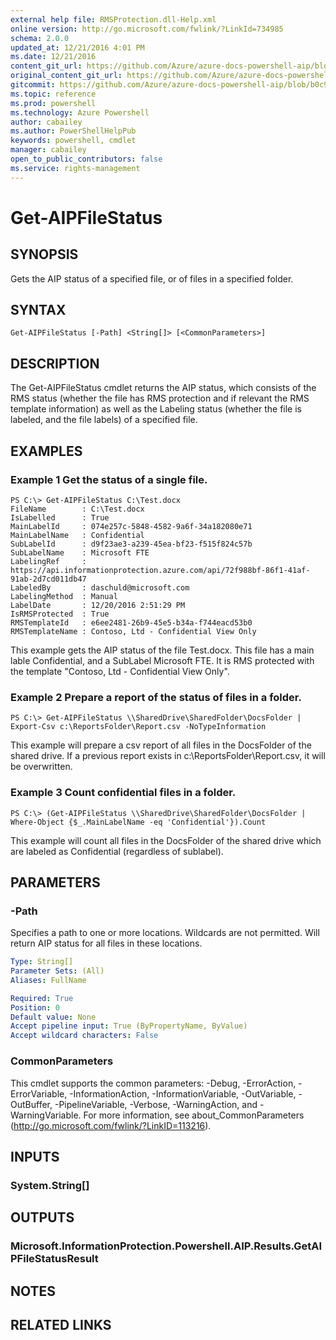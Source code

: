 ```yaml
---
external help file: RMSProtection.dll-Help.xml
online version: http://go.microsoft.com/fwlink/?LinkId=734985
schema: 2.0.0
updated_at: 12/21/2016 4:01 PM
ms.date: 12/21/2016
content_git_url: https://github.com/Azure/azure-docs-powershell-aip/blob/master/Azure%20Information%20Protection/RMSProtection/vlatest/Get-AIPFileStatus.md
original_content_git_url: https://github.com/Azure/azure-docs-powershell-aip/blob/master/Azure%20Information%20Protection/RMSProtection/vlatest/Get-AIPFileStatus.md
gitcommit: https://github.com/Azure/azure-docs-powershell-aip/blob/b0c970cbf288d50e30f57517406faa8def5aab53/Azure%20Information%20Protection/RMSProtection/vlatest/Get-AIPFileStatus.md
ms.topic: reference
ms.prod: powershell
ms.technology: Azure Powershell
author: cabailey
ms.author: PowerShellHelpPub
keywords: powershell, cmdlet
manager: cabailey
open_to_public_contributors: false
ms.service: rights-management
---
```


# Get-AIPFileStatus

## SYNOPSIS
Gets the AIP status of a specified file, or of files in a specified folder.

## SYNTAX

```
Get-AIPFileStatus [-Path] <String[]> [<CommonParameters>]
```

## DESCRIPTION
The Get-AIPFileStatus cmdlet returns the AIP status, which consists of the RMS status (whether the file has RMS protection and if relevant the RMS template information)
as well as the Labeling status (whether the file is labeled, and the file labels) of a specified file.

## EXAMPLES

### Example 1 Get the status of a single file.
```
PS C:\> Get-AIPFileStatus C:\Test.docx
FileName        : C:\Test.docx
IsLabelled      : True
MainLabelId     : 074e257c-5848-4582-9a6f-34a182080e71
MainLabelName   : Confidential
SubLabelId      : d9f23ae3-a239-45ea-bf23-f515f824c57b
SubLabelName    : Microsoft FTE
LabelingRef     : https://api.informationprotection.azure.com/api/72f988bf-86f1-41af-91ab-2d7cd011db47
LabeledBy       : daschuld@microsoft.com
LabelingMethod  : Manual
LabelDate       : 12/20/2016 2:51:29 PM
IsRMSProtected  : True
RMSTemplateId   : e6ee2481-26b9-45e5-b34a-f744eacd53b0
RMSTemplateName : Contoso, Ltd - Confidential View Only
```

This example gets the AIP status of the file Test.docx. This file has a main lable Confidential, and a SubLabel Microsoft FTE. It is RMS protected with the template "Contoso, Ltd - Confidential View Only".

### Example 2 Prepare a report of the status of files in a folder.
```
PS C:\> Get-AIPFileStatus \\SharedDrive\SharedFolder\DocsFolder | Export-Csv c:\ReportsFolder\Report.csv -NoTypeInformation
```

This example will prepare a csv report of all files in the DocsFolder of the shared drive. If a previous report exists in c:\ReportsFolder\Report.csv, it will be overwritten.

### Example 3 Count confidential files in a folder.
```
PS C:\> (Get-AIPFileStatus \\SharedDrive\SharedFolder\DocsFolder | Where-Object {$_.MainLabelName -eq 'Confidential'}).Count
```

This example will count all files in the DocsFolder of the shared drive which are labeled as Confidential (regardless of sublabel).

## PARAMETERS

### -Path
Specifies a path to one or more locations. Wildcards are not permitted. Will return AIP status for all files in these locations.

```yaml
Type: String[]
Parameter Sets: (All)
Aliases: FullName

Required: True
Position: 0
Default value: None
Accept pipeline input: True (ByPropertyName, ByValue)
Accept wildcard characters: False
```

### CommonParameters
This cmdlet supports the common parameters: -Debug, -ErrorAction, -ErrorVariable, -InformationAction, -InformationVariable, -OutVariable, -OutBuffer, -PipelineVariable, -Verbose, -WarningAction, and -WarningVariable. For more information, see about_CommonParameters (http://go.microsoft.com/fwlink/?LinkID=113216).

## INPUTS

### System.String[]

## OUTPUTS

### Microsoft.InformationProtection.Powershell.AIP.Results.GetAIPFileStatusResult

## NOTES

## RELATED LINKS

